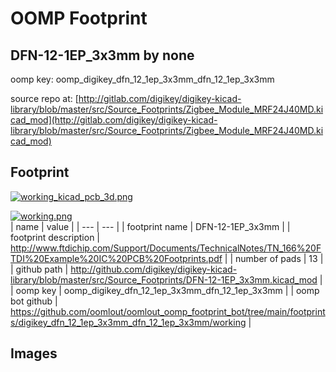 # OOMP Footprint  
## DFN-12-1EP_3x3mm  by none  
  
oomp key: oomp_digikey_dfn_12_1ep_3x3mm_dfn_12_1ep_3x3mm  
  
source repo at: [http://gitlab.com/digikey/digikey-kicad-library/blob/master/src/Source_Footprints/Zigbee_Module_MRF24J40MD.kicad_mod](http://gitlab.com/digikey/digikey-kicad-library/blob/master/src/Source_Footprints/Zigbee_Module_MRF24J40MD.kicad_mod)  
## Footprint  
  
[![working_kicad_pcb_3d.png](working_kicad_pcb_3d_600.png)](working_kicad_pcb_3d.png)  
  
[![working.png](working_600.png)](working.png)  
| name | value | 
| --- | --- | 
| footprint name | DFN-12-1EP_3x3mm | 
| footprint description | http://www.ftdichip.com/Support/Documents/TechnicalNotes/TN_166%20FTDI%20Example%20IC%20PCB%20Footprints.pdf | 
| number of pads | 13 | 
| github path | http://github.com/digikey/digikey-kicad-library/blob/master/src/Source_Footprints/DFN-12-1EP_3x3mm.kicad_mod | 
| oomp key | oomp_digikey_dfn_12_1ep_3x3mm_dfn_12_1ep_3x3mm | 
| oomp bot github | https://github.com/oomlout/oomlout_oomp_footprint_bot/tree/main/footprints/digikey_dfn_12_1ep_3x3mm_dfn_12_1ep_3x3mm/working | 
## Images  
